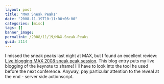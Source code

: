 ```yaml
---
layout: post
title: "MAX Sneak Peaks"
date: "2008-11-19T10:11:00+06:00"
categories: [misc]
tags: []
banner_image: 
permalink: /2008/11/19/MAX-Sneak-Peaks
guid: 3114
---
```


I missed the sneak peaks last night at MAX, but I found an excellent review: <a href="http://www.webkitchen.be/2008/11/19/live-blogging-max-2008-sneak-peak-session/">Live blogging MAX 2008 sneak peak session</a>. This blog entry puts my live blogging of the keynote to shame! I'll have to look into the tool he used before the next conference. Anyway, pay particular attention to the reveal at the end - server side actionscript.